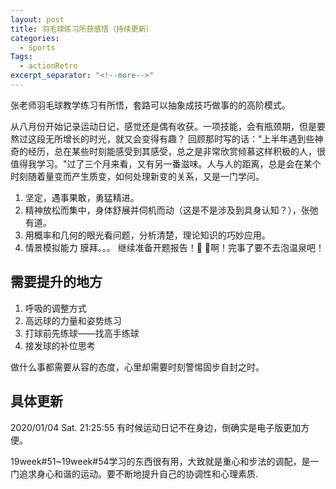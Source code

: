 ```yaml
---
layout: post
title: 羽毛球练习所获感悟（持续更新）
categories:
  - Sports
Tags:
  - actionRetro
excerpt_separator: "<!--more-->"
---
```


张老师羽毛球教学练习有所悟，套路可以抽象成技巧做事的的高阶模式。

<!--more-->
从八月份开始记录运动日记，感觉还是偶有收获。一项技能，会有瓶颈期，但是要熬过这段无所增长的时光，就又会变得有趣？
回顾那时写的话："上半年遇到些神奇的经历，总在某些时刻能感受到其感受，总之是非常欣赏倾慕这样积极的人，很值得我学习。"过了三个月来看，又有另一番滋味。人与人的距离，总是会在某个时刻随着量变而产生质变，如何处理新变的关系，又是一门学问。

1. 坚定，遇事果敢，勇猛精进。
2. 精神放松而集中，身体舒展并伺机而动（这是不是涉及到具身认知？），张弛有道。
3. 用概率和几何的眼光看问题，分析清楚，理论知识的巧妙应用。
4. 情景模拟能力
膜拜。。。
继续准备开题报告！🦁 🦁啊！完事了要不去泡温泉吧！

## 需要提升的地方
1. 呼吸的调整方式
2. 高远球的力量和姿势练习
3. 打球前先练球——找高手练球
4. 接发球的补位思考

做什么事都需要从容的态度，心里却需要时刻警惕固步自封之时。

## 具体更新
2020/01/04 Sat. 21:25:55
有时候运动日记不在身边，倒确实是电子版更加方便。

19week#51~19week#54学习的东西很有用，大致就是重心和步法的调配，是一门追求身心和谐的运动。要不断地提升自己的协调性和心理素质.
